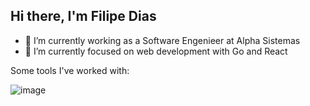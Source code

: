 ## Hi there, I'm Filipe Dias

- 🔭 I’m currently working as a Software Engenieer at Alpha Sistemas
- 🌱 I’m currently focused on web development with Go and React

Some tools I've worked with:

![image](https://skillicons.dev/icons?i=git,react,svelte,go,nodejs,dotnet,postgres,linux,docker,aws)
